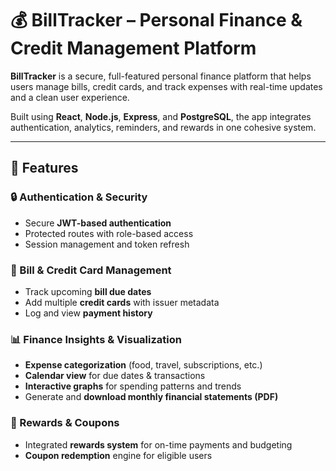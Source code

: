 # 💰 BillTracker – Personal Finance & Credit Management Platform

**BillTracker** is a secure, full-featured personal finance platform that helps users manage bills, credit cards, and track expenses with real-time updates and a clean user experience.

Built using **React**, **Node.js**, **Express**, and **PostgreSQL**, the app integrates authentication, analytics, reminders, and rewards in one cohesive system.

---

## 🚀 Features

### 🔒 Authentication & Security
- Secure **JWT-based authentication**
- Protected routes with role-based access
- Session management and token refresh

### 📆 Bill & Credit Card Management
- Track upcoming **bill due dates**
- Add multiple **credit cards** with issuer metadata
- Log and view **payment history**

### 📊 Finance Insights & Visualization
- **Expense categorization** (food, travel, subscriptions, etc.)
- **Calendar view** for due dates & transactions
- **Interactive graphs** for spending patterns and trends
- Generate and **download monthly financial statements (PDF)**

### 🎁 Rewards & Coupons
- Integrated **rewards system** for on-time payments and budgeting
- **Coupon redemption** engine for eligible users

